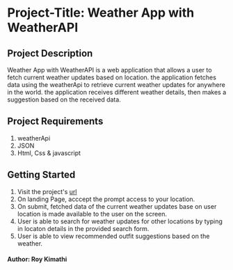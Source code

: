 # Project-Title: Weather App with WeatherAPI
## Project Description
Weather App with WeatherAPI is a web application that allows a user to fetch current weather updates based on location. the application fetches data using the weatherApi to retrieve current weather updates for anywhere in the world. the application receives different weather details, then makes a suggestion based on the received data.

## Project Requirements
1. weatherApi
2. JSON 
3. Html, Css & javascript

## Getting Started
1. Visit the project's [url](https://phase-1-independent-project-seven.vercel.app/)
2. On landing Page, acccept the prompt access to your location.
3. On submit, fetched data of the current weather updates base on user location is made available to the user on the screen. 
4. User is able to search for weather updates for other locations by typing in locaton details in the provided search form.   
5. User is able to view recommended outfit suggestions based on the weather. 

#### Author: Roy Kimathi